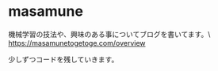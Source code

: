 # masamune

機械学習の技法や、興味のある事についてブログを書いてます。\\
https://masamunetogetoge.com/overview

少しずつコードを残していきます。
